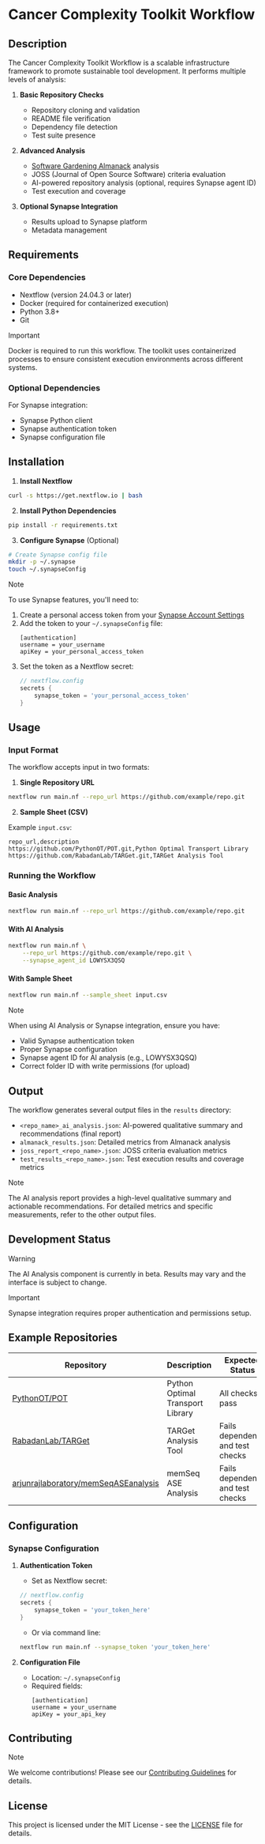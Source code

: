 # Cancer Complexity Toolkit Workflow

## Description

The Cancer Complexity Toolkit Workflow is a scalable infrastructure framework to promote sustainable tool development. It performs multiple levels of analysis:

1. **Basic Repository Checks**
   - Repository cloning and validation
   - README file verification
   - Dependency file detection
   - Test suite presence

2. **Advanced Analysis**
   - [Software Gardening Almanack](https://github.com/software-gardening/almanack) analysis
   - JOSS (Journal of Open Source Software) criteria evaluation
   - AI-powered repository analysis (optional, requires Synapse agent ID)
   - Test execution and coverage

3. **Optional Synapse Integration**
   - Results upload to Synapse platform
   - Metadata management

## Requirements

### Core Dependencies
- Nextflow (version 24.04.3 or later)
- Docker (required for containerized execution)
- Python 3.8+
- Git

> [!IMPORTANT]
> Docker is required to run this workflow. The toolkit uses containerized processes to ensure consistent execution environments across different systems.

### Optional Dependencies
For Synapse integration:
- Synapse Python client
- Synapse authentication token
- Synapse configuration file

## Installation

1. **Install Nextflow**
```bash
curl -s https://get.nextflow.io | bash
```

2. **Install Python Dependencies**
```bash
pip install -r requirements.txt
```

3. **Configure Synapse** (Optional)
```bash
# Create Synapse config file
mkdir -p ~/.synapse
touch ~/.synapseConfig
```

> [!NOTE]
> To use Synapse features, you'll need to:
> 1. Create a personal access token from your [Synapse Account Settings](https://help.synapse.org/docs/Managing-Your-Account.2055405596.html#ManagingYourAccount-PersonalAccessTokens)
> 2. Add the token to your `~/.synapseConfig` file:
>    ```
>    [authentication]
>    username = your_username
>    apiKey = your_personal_access_token
>    ```
> 3. Set the token as a Nextflow secret:
>    ```groovy
>    // nextflow.config
>    secrets {
>        synapse_token = 'your_personal_access_token'
>    }
>    ```

## Usage

### Input Format

The workflow accepts input in two formats:

1. **Single Repository URL**
```bash
nextflow run main.nf --repo_url https://github.com/example/repo.git
```

2. **Sample Sheet (CSV)**

Example `input.csv`:
```csv
repo_url,description
https://github.com/PythonOT/POT.git,Python Optimal Transport Library
https://github.com/RabadanLab/TARGet.git,TARGet Analysis Tool
```

### Running the Workflow

#### Basic Analysis
```bash
nextflow run main.nf --repo_url https://github.com/example/repo.git
```

#### With AI Analysis
```bash
nextflow run main.nf \
    --repo_url https://github.com/example/repo.git \
    --synapse_agent_id LOWYSX3QSQ
```

#### With Sample Sheet
```bash
nextflow run main.nf --sample_sheet input.csv
```

> [!NOTE]
> When using AI Analysis or Synapse integration, ensure you have:
> - Valid Synapse authentication token
> - Proper Synapse configuration
> - Synapse agent ID for AI analysis (e.g., LOWYSX3QSQ)
> - Correct folder ID with write permissions (for upload)

## Output

The workflow generates several output files in the `results` directory:

- `<repo_name>_ai_analysis.json`: AI-powered qualitative summary and recommendations (final report)
- `almanack_results.json`: Detailed metrics from Almanack analysis
- `joss_report_<repo_name>.json`: JOSS criteria evaluation metrics
- `test_results_<repo_name>.json`: Test execution results and coverage metrics

> [!NOTE]
> The AI analysis report provides a high-level qualitative summary and actionable recommendations. For detailed metrics and specific measurements, refer to the other output files.

## Development Status

> [!WARNING]
> The AI Analysis component is currently in beta. Results may vary and the interface is subject to change.

> [!IMPORTANT]
> Synapse integration requires proper authentication and permissions setup.

## Example Repositories

| Repository | Description | Expected Status |
|------------|-------------|----------------|
| [PythonOT/POT](https://github.com/PythonOT/POT) | Python Optimal Transport Library | All checks pass |
| [RabadanLab/TARGet](https://github.com/RabadanLab/TARGet) | TARGet Analysis Tool | Fails dependency and test checks |
| [arjunrajlaboratory/memSeqASEanalysis](https://github.com/arjunrajlaboratory/memSeqASEanalysis) | memSeq ASE Analysis | Fails dependency and test checks |

## Configuration

### Synapse Configuration

1. **Authentication Token**
   - Set as Nextflow secret:
   ```groovy
   // nextflow.config
   secrets {
       synapse_token = 'your_token_here'
   }
   ```
   - Or via command line:
   ```bash
   nextflow run main.nf --synapse_token 'your_token_here'
   ```

2. **Configuration File**
   - Location: `~/.synapseConfig`
   - Required fields:
     ```
     [authentication]
     username = your_username
     apiKey = your_api_key
     ```

## Contributing

> [!NOTE]
> We welcome contributions! Please see our [Contributing Guidelines](CONTRIBUTING.md) for details.

## License

This project is licensed under the MIT License - see the [LICENSE](LICENSE) file for details. 